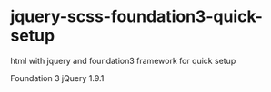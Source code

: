 jquery-scss-foundation3-quick-setup
===================================

html with jquery and foundation3 framework for quick setup

Foundation 3
jQuery 1.9.1
